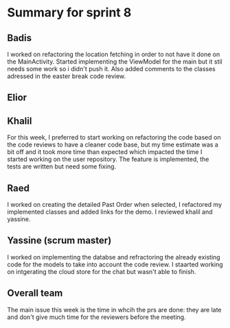 # Summary for sprint 8

## Badis
I worked on refactoring the location fetching in order to not have it done on the MainActivity. Started implementing the ViewModel for the main but it stil needs some work so i didn't push it. 
Also added comments to the classes adressed in the easter break code review.
## Elior

## Khalil
For this week, I preferred to start working on refactoring the code based on the code reviews to have a cleaner code base, but my time estimate was a bit off and it took more time than expected which impacted the time I started working on the user repository. The feature is implemented, the tests are written but need some fixing.
## Raed 
I worked on creating the detailed Past Order when selected, I refactored my implemented classes and added links for the demo. I reviewed khalil and yassine.
## Yassine (scrum master) 
I worked on implementing the databse and refractoring the already existing code for the models to take into account the code review. I staarted working on intgerating the cloud store for
the chat but wasn't able to finish.
## Overall team
The main issue this week is the time in whcih the prs are done: they are late and don't give much time for the reviewers before the meeting.